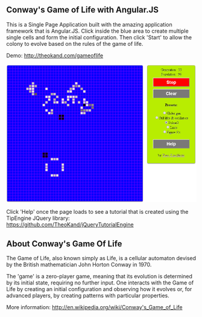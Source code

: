 
Conway's Game of Life with Angular.JS
-------------------------------------

This is a Single Page Application built with the amazing application framework that is Angular.JS. Click 
inside the blue area to create multiple single cells and form the initial configuration. Then click 
'Start' to allow the colony to evolve based on the rules of the game of life.

Demo: http://theokand.com/gameoflife

![Match details](https://raw.githubusercontent.com/TheoKand/AngularJS-Game-of-Life/master/screenshot.png)

Click 'Help' once the page loads to see a tutorial that is created using the TipEngine JQuery library: https://github.com/TheoKand/jQueryTutorialEngine


About Conway's Game Of Life
---------------------------
The Game of Life, also known simply as Life, is a cellular automaton devised by the British mathematician
John Horton Conway in 1970.

The 'game' is a zero-player game, meaning that its evolution is determined by its initial state, requiring no 
further input. One interacts with the Game of Life by creating an initial configuration and observing how it 
evolves or, for advanced players, by creating patterns with particular properties.

More information: http://en.wikipedia.org/wiki/Conway's_Game_of_Life

